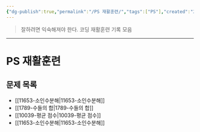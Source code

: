 ```yaml
---
{"dg-publish":true,"permalink":"/PS 재활훈련/","tags":["PS"],"created":"2024-02-08T15:49:17.906+09:00","updated":"2024-02-16T16:03:31.278+09:00"}
---
```



> 잘하려면 익숙해져야 한다.
> 코딩 재활훈련 기록 모음
---

# PS 재활훈련

## 문제 목록
+ [[11653-소인수분해\|11653-소인수분해]]
+ [[1789-수들의 합\|1789-수들의 합]]
+ [[10039-평균 점수\|10039-평균 점수]]
+ [[11653-소인수분해\|11653-소인수분해]]
